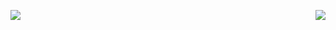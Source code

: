 <img align="left" src="https://github-readme-stats.vercel.app/api?username=nonaybay&show_icons=true&show_owner=true&bg_color=121212&title_color=90caf9&text_color=ffffff&icon_color=ce93d8&border_color=2e2e2e&border_radius=4"><img align="right" src="https://github-readme-stats.vercel.app/api/top-langs/?username=nonaybay&show_icons=true&show_owner=true&bg_color=121212&title_color=90caf9&text_color=ffffff&icon_color=ce93d8&border_color=2e2e2e&border_radius=4&langs_count=10">